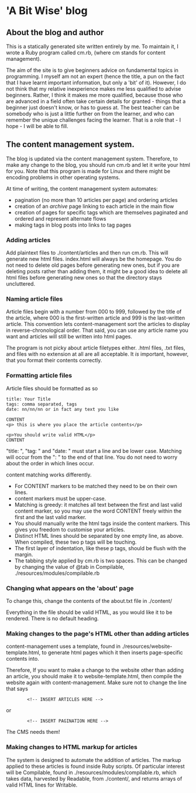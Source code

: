 # 'A Bit Wise' blog

## About the blog and author

This is a statically generated site written entirely by me. To maintain it, I wrote a Ruby program called cm.rb, (where cm stands for content management). 

The aim of the site is to give beginners advice on fundamental topics in programming. I myself am not an expert (hence the title, a pun on the fact that I have learnt important information, but only a 'bit' of it). However, I do not think that my relative inexperience makes me less qualified to advise beginners. Rather, I think it makes me more qualified, because those who are advanced in a field often take certain details for granted - things that a beginner just doesn't know, or has to guess at. The best teacher can be somebody who is just a little further on from the learner, and who can remember the unique challenges facing the learner. That is a role that - I hope - I will be able to fill.

## The content management system.

The blog is updated via the content management system. Therefore, to make any change to the blog, you should run cm.rb and let it write your html for you. Note that this program is made for Linux and there might be encoding problems in other operating systems. 

At time of writing, the content management system automates:
- pagination (no more than 10 articles per page) and ordering articles 
- creation of an _archive_ page linking to each article in the main flow
- creation of pages for specific tags which are themselves paginated and ordered and represent alternate flows
- making tags in blog posts into links to tag pages

### Adding articles

Add plaintext files to ./content/articles and then run cm.rb. This will generate new html files. index.html will always be the homepage. You do not need to delete old pages before generating new ones, but if you are deleting posts rather than adding them, it might be a good idea to delete all html files before generating new ones so that the directory stays uncluttered.

### Naming article files

Article files begin with a number from 000 to 999, followed by the title of the article, where 000 is the first-written article and 999 is the last-written article. This convention lets content-management sort the articles to display in reverse-chronological order. That said, you can use any article name you want and articles will still be written into html pages.

The program is not picky about article filetypes either. .html files, .txt files, and files with no extension at all are all acceptable. It _is_ important, however, that you format their contents correctly.

### Formatting article files

Article files should be formatted as so

```
title: Your Title
tags: comma separated, tags
date: nn/nn/nn or in fact any text you like

CONTENT
<p> this is where you place the article contents</p>

<p>You should write valid HTML</p>
CONTENT
```

"title: ", "tag: " and "date: " must start a line and be lower case. Matching will occur from the ": " to the end of that line. You do not need to worry about the order in which lines occur. 

content matching works differently. 
* For CONTENT markers to be matched they need to be on their own lines.
* content markers must be upper-case.
* Matching is greedy: it matches all text between the first and last valid content marker, so you may use the word CONTENT freely within the first and the last valid marker. 
* You should manually write the html tags inside the content markers. This gives you freedom to customise your articles.  
* Distinct HTML lines should be separated by one empty line, as above. When compiled, these two p tags will be touching.
* The first layer of indentation, like these p tags, should be flush with the margin. 
* The tabbing style applied by cm.rb is two spaces. This can be changed by changing the value of @tab in Compilable, ./resources/modules/compilable.rb

### Changing what appears on the 'about' page
To change this, change the contents of the about.txt file in ./content/

Everything in the file should be valid HTML, as you would like it to be rendered. There is no default heading. 

### Making changes to the page's HTML other than adding articles

content-management uses a template, found in ./resources/website-template.html, to generate html pages which it then inserts page-specific contents into.

Therefore, If you want to make a change to the website other than adding an article, you should make it to website-template.html, then compile the website again with content-management. Make sure not to change the line that says

```
        <!-- INSERT ARTICLES HERE -->
```
or
```
        <!-- INSERT PAGINATION HERE -->
```

The CMS needs them!

### Making changes to HTML markup for articles

The system is designed to automate the addition of articles. The markup applied to these articles is found inside Ruby scripts. Of particular interest will be Compilable, found in ./resources/modules/compilable.rb, which takes data, harvested by Readable, from ./content/, and returns arrays of valid HTML lines for Writable.
